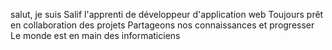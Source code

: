 salut, je suis Salif l'apprenti de 
développeur d'application web 
Toujours prêt en collaboration des projets 
Partageons nos connaissances et progresser 
Le monde est en main des informaticiens 
